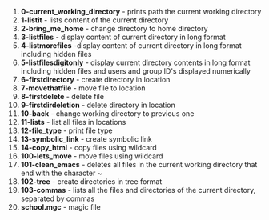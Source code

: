 1. **0-current_working_directory** - prints path the current working directory 
2. **1-listit** - lists content of the current directory 
3. **2-bring_me_home** - change directory to home directory 
4. **3-listfiles** - display content of current directory in long format 
5. **4-listmorefiles** -display content of current directory in long format including hidden files 
6. **5-listfilesdigitonly** - display current directory contents in long format including hidden files and users and group ID's displayed numerically 
7. **6-firstdirectory** - create directory in location 
8. **7-movethatfile** - move file to location 
9. **8-firstdelete** - delete file 
10. **9-firstdirdeletion** - delete directory in location 
11. **10-back** - change working directory to previous one 
12. **11-lists** - list all files in locations 
13. **12-file_type** - print file type 
14. **13-symbolic_link** - create symbolic link 
15. **14-copy_html** - copy files using wildcard 
16. **100-lets_move** - move files using wildcard 
17. **101-clean_emacs** - deletes all files in the current working directory that end with the character ~ 
18. **102-tree** - create directories in tree format 
19. **103-commas** - lists all the files and directories of the current directory, separated by commas 
20. **school.mgc** - magic file
